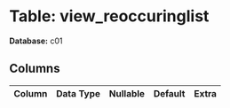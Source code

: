 # Table: view_reoccuringlist

**Database:** c01

## Columns

| Column | Data Type | Nullable | Default | Extra |
|--------|-----------|----------|---------|-------|
